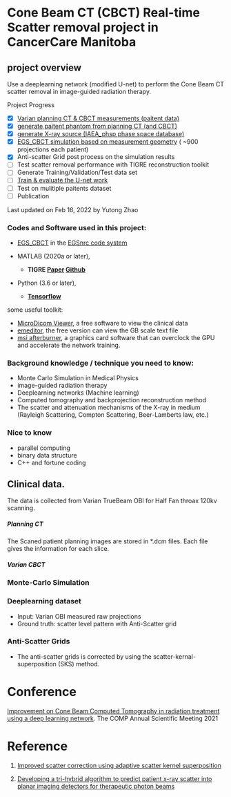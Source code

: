 # Cone Beam CT (CBCT) Real-time Scatter removal project in CancerCare Manitoba

## project overview
Use a deeplearning network (modified U-net) to perform the Cone Beam CT scatter removal in image-guided radiation therapy.

Project Progress

 - [x]  [Varian planning CT & CBCT measurements (paitent data)](example_data/README.md)
 - [x]  [generate paitent phantom from planning CT (and CBCT)](gen_egsphant/README.md)
 - [x]  [generate X-ray source (IAEA_phsp phase space database)](IAEA_phsp/README.md)
 - [x]  [EGS_CBCT simulation based on measurement geometry](CBCT_simu/README.md) ( ~900 projections each patient)
 - [x]  Anti-scatter Grid post process on the simulation results 
 - [ ]  Test scatter removal performance with TIGRE reconstruction toolkit
 - [ ]  Generate Training/Validation/Test data set
 - [ ]  [Train & evaluate the U-net work](U-net/README.md)
 - [ ]  Test on mulitiple paitents dataset
 - [ ]  Publication
 
 Last updated on Feb 16, 2022 by Yutong Zhao

### Codes and Software used in this project: 
* [EGS_CBCT](https://nrc-cnrc.github.io/EGSnrc/doc/pirs898/egs_cbct.html) in the [EGSnrc code system](https://nrc-cnrc.github.io/EGSnrc/)

* MATLAB (2020a or later), 

    - **TIGRE [Paper](https://iopscience.iop.org/article/10.1088/2057-1976/2/5/055010) [Github](https://github.com/CERN/TIGRE)**

* Python (3.6 or later), 
    - **[Tensorflow](https://www.tensorflow.org/)**

some useful toolkit: 

* [MicroDicom Viewer](https://www.microdicom.com/downloads.html), a free software to view the clinical data
* [emeditor](https://www.emeditor.com/text-editor-features/history/emeditor-free/), the free version can view the GB scale text file
* [msi afterburner](https://www.msi.com/Landing/afterburner/graphics-cards), a graphics card software that can overclock the GPU and accelerate the network training. 



### Background knowledge / technique you need to know: 
- Monte Carlo Simulation in Medical Physics
- image-guided radiation therapy
- Deeplearning networks (Machine learning)
- Computed tomography and backprojection reconstruction method
- The scatter and attenuation mechanisms of the X-ray in medium (Rayleigh Scattering, Compton Scattering, Beer-Lamberts law, etc.)

### Nice to know
- parallel computing
- binary data structure
- C++ and fortune coding


## Clinical data.
The data is collected from Varian TrueBeam OBI for Half Fan throax 120kv scanning.

##### Planning CT 
The Scaned patient planning images are stored in *.dcm files. Each file gives the information for each slice.

##### Varian CBCT 

### Monte-Carlo Simulation

### Deeplearning dataset
* Input: Varian OBI measured raw projections
* Ground truth: scatter level pattern with Anti-Scatter grid

### Anti-Scatter Grids
* The anti-scatter grids is corrected by using the scatter-kernal-superposition (SKS) method.

# Conference
  [Improvement on Cone Beam Computed Tomography in radiation treatment using a deep learning network](https://pheedloop.com/compasm2021/site/sessions/?id=SESQ6LQBCRTSB0ZM7).
The COMP Annual Scientific Meeting 2021

# Reference

1. [Improved scatter correction using adaptive scatter kernel superposition](https://pubmed.ncbi.nlm.nih.gov/21030750/)

2. [Developing a tri-hybrid algorithm to predict patient x-ray scatter into planar imaging detectors for therapeutic photon beams](https://mspace.lib.umanitoba.ca/handle/1993/35125)
